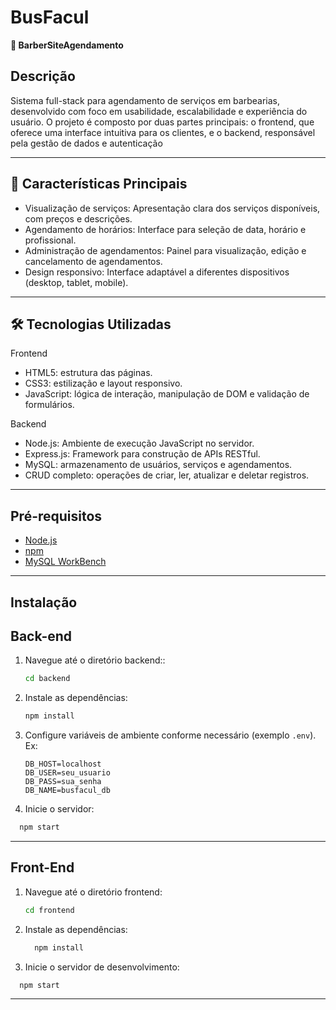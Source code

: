 # BusFacul

**💈 BarberSiteAgendamento**

## Descrição

Sistema full-stack para agendamento de serviços em barbearias, desenvolvido com foco em usabilidade, escalabilidade e experiência do usuário. O projeto é composto por duas partes principais: o frontend, que oferece uma interface intuitiva para os clientes, e o backend, responsável pela gestão de dados e autenticação

---

## 🚀 Características Principais

- Visualização de serviços: Apresentação clara dos serviços disponíveis, com preços e descrições.
- Agendamento de horários: Interface para seleção de data, horário e profissional.
- Administração de agendamentos: Painel para visualização, edição e cancelamento de agendamentos.
- Design responsivo: Interface adaptável a diferentes dispositivos (desktop, tablet, mobile).

---

## 🛠️ Tecnologias Utilizadas

Frontend

- HTML5: estrutura das páginas.
- CSS3: estilização e layout responsivo.
- JavaScript: lógica de interação, manipulação de DOM e validação de formulários.

Backend

- Node.js: Ambiente de execução JavaScript no servidor.
- Express.js: Framework para construção de APIs RESTful.
- MySQL: armazenamento de usuários, serviços e agendamentos.
- CRUD completo: operações de criar, ler, atualizar e deletar registros.

---

## Pré-requisitos

- [Node.js](https://nodejs.org/) 
- [npm](https://www.npmjs.com/) 
- [MySQL WorkBench](https://www.mysql.com/products/workbench/)

---

## Instalação

## Back-end

1. Navegue até o diretório backend::

    ```bash
   cd backend
    ```

2. Instale as dependências:

    ```bash
    npm install
    ```

3. Configure variáveis de ambiente conforme necessário (exemplo `.env`).  
   Ex:

    ```
    DB_HOST=localhost
    DB_USER=seu_usuario
    DB_PASS=sua_senha
    DB_NAME=busfacul_db
    ```

4. Inicie o servidor:
```bash
  npm start
```
---

## Front-End

1. Navegue até o diretório frontend:

    ```bash
    cd frontend
    ```

2. Instale as dependências:
   ```bash
     npm install
   ```

3. Inicie o servidor de desenvolvimento:
```bash
  npm start

```
---
